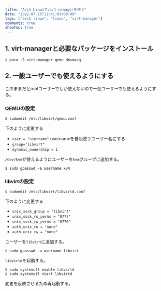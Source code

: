 ```yaml
---
title: "Arch Linuxでvirt-managerを使う"
date: "2022-07-15T11:41:03+09:00"
tags: ["arch linux", "linux", "virt-manager"]
comments: true
showToc: true
---
```

## 1. virt-managerと必要なパッケージをインストール

```
$ paru -S virt-manager qemu dnsmasq
```

## 2. 一般ユーザーでも使えるようにする
このままだとrootユーザーでしか使えないので一般ユーザーでも使えるようにする。

### QEMUの設定
```
$ sudoedit /etc/libvirt/qemu.conf
```

下のように変更する
- `user = "username"` usernameを普段使うユーザー名にする
- `group="libvirt"`
- `dynamic_ownership = 1`

`/dev/kvm`が使えるようにユーザーを`kvm`グループに追加する。

```
$ sudo gpasswd -a username kvm
```

### libvirtの設定
```
$ sudoedit /etc/libvirt/libvirtd.conf
```

下のように変更する
- `unix_sock_group = "libvirt"`
- `unix_sock_ro_perms = "0777"`
- `unix_sock_rw_perms = "0770"`
- `auth_unix_ro = "none"`
- `auth_unix_rw = "none"`

ユーザーを`libvirt`に追加する。
```
$ sudo gpasswd -a username libvirt
```

`libvirtd`を起動する。
```
$ sudo systemctl enable libvirtd
$ sudo systemctl start libvirtd
```

変更を反映させるため再起動する。
